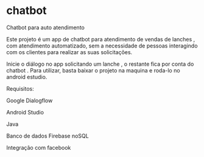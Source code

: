 # chatbot
Chatbot para auto atendimento

Este projeto é um app de chatbot para atendimento de vendas de lanches , com atendimento automatizado, sem a necessidade de pessoas interagindo com os clientes para realizar as suas solicitações.

Inicie o diálogo no app solicitando um lanche , o restante fica por conta do chatbot . Para utilizar, basta baixar o projeto na maquina e roda-lo no android estudio.

Requisitos:

Google Dialogflow

Android Studio

Java

Banco de dados Firebase noSQL

Integração com facebook
